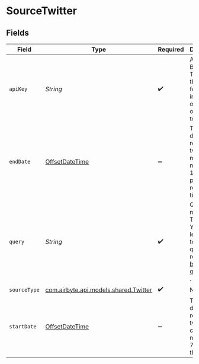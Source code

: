 # SourceTwitter


## Fields

| Field                                                                                                                                                                                                    | Type                                                                                                                                                                                                     | Required                                                                                                                                                                                                 | Description                                                                                                                                                                                              |
| -------------------------------------------------------------------------------------------------------------------------------------------------------------------------------------------------------- | -------------------------------------------------------------------------------------------------------------------------------------------------------------------------------------------------------- | -------------------------------------------------------------------------------------------------------------------------------------------------------------------------------------------------------- | -------------------------------------------------------------------------------------------------------------------------------------------------------------------------------------------------------- |
| `apiKey`                                                                                                                                                                                                 | *String*                                                                                                                                                                                                 | :heavy_check_mark:                                                                                                                                                                                       | App only Bearer Token. See the <a href="https://developer.twitter.com/en/docs/authentication/oauth-2-0/bearer-tokens">docs</a> for more information on how to obtain this token.                         |
| `endDate`                                                                                                                                                                                                | [OffsetDateTime](https://docs.oracle.com/javase/8/docs/api/java/time/OffsetDateTime.html)                                                                                                                | :heavy_minus_sign:                                                                                                                                                                                       | The end date for retrieving tweets must be a minimum of 10 seconds prior to the request time.                                                                                                            |
| `query`                                                                                                                                                                                                  | *String*                                                                                                                                                                                                 | :heavy_check_mark:                                                                                                                                                                                       | Query for matching Tweets. You can learn how to build this query by reading <a href="https://developer.twitter.com/en/docs/twitter-api/tweets/search/integrate/build-a-query"> build a query guide </a>. |
| `sourceType`                                                                                                                                                                                             | [com.airbyte.api.models.shared.Twitter](../../models/shared/Twitter.md)                                                                                                                                  | :heavy_check_mark:                                                                                                                                                                                       | N/A                                                                                                                                                                                                      |
| `startDate`                                                                                                                                                                                              | [OffsetDateTime](https://docs.oracle.com/javase/8/docs/api/java/time/OffsetDateTime.html)                                                                                                                | :heavy_minus_sign:                                                                                                                                                                                       | The start date for retrieving tweets cannot be more than 7 days in the past.                                                                                                                             |